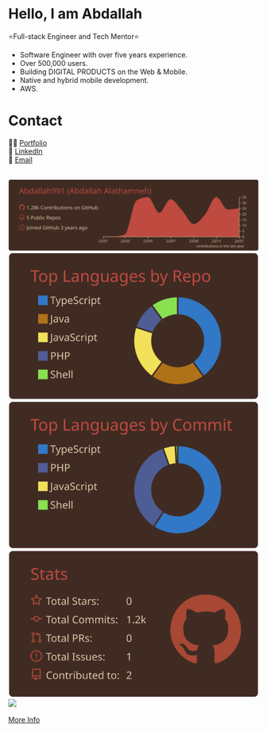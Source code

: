 # Hello, I am Abdallah
:star:Full-stack Engineer and Tech Mentor:star:
* Software Engineer with over five years experience.
* Over 500,000 users.
* Building DIGITAL PRODUCTS on the Web & Mobile.
* Native and hybrid mobile development.
* AWS.


# Contact
👩‍💻 <a href="https://octopist.com/" target="_blank">Portfolio</a><br/>
🔗 <a href="https://www.linkedin.com/in/abdullaalathamnah/" target="_blank">LinkedIn</a><br/>
📨 <a href="mailto: alathamneh.abdallah@gmail.com" target="_blank">Email</a><br/>
<br/>




[![](https://raw.githubusercontent.com/Abdallah991/Abdallah991/master/profile-summary-card-output/kacho_ga/0-profile-details.svg)](https://github.com/Abdallah991/github-profile-summary-cards)
[![](https://raw.githubusercontent.com/Abdallah991/Abdallah991/master/profile-summary-card-output/kacho_ga/1-repos-per-language.svg)](https://github.com/Abdallah991/github-profile-summary-cards) [![](https://raw.githubusercontent.com/Abdallah991/Abdallah991/master/profile-summary-card-output/kacho_ga/2-most-commit-language.svg)](https://github.com/Abdallah991/github-profile-summary-cards)
[![](https://raw.githubusercontent.com/Abdallah991/Abdallah991/master/profile-summary-card-output/kacho_ga/3-stats.svg)](https://github.com/Abdallah991/github-profile-summary-cards) [![](https://raw.githubusercontent.com/Abdallah991/github-profile-summary-cards-example/master/profile-summary-card-output/vue/4-productive-time.svg)](https://github.com/Abdallah991/github-profile-summary-cards)

[More Info](https://github.com/Abdallah991/github-profile-summary-cards)
